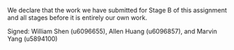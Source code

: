 We declare that the work we have submitted for Stage B of this assignment and all stages before it is entirely our own work.

Signed: William Shen (u6096655), Allen Huang (u6096857), and Marvin Yang (u5894100)
